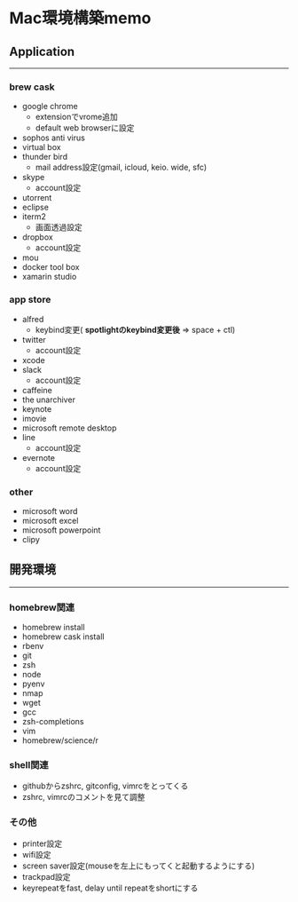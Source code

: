 Mac環境構築memo
===
 
## Application
---
### brew cask
- google chrome
    - extensionでvrome追加
    - default web browserに設定
- sophos anti virus
- virtual box
- thunder bird
    - mail address設定(gmail, icloud, keio. wide, sfc)
- skype
    - account設定
- utorrent
- eclipse
- iterm2
    - 画面透過設定
- dropbox
    - account設定
- mou
- docker tool box
- xamarin studio

### app store
- alfred
    - keybind変更( **spotlightのkeybind変更後** => space + ctl)
- twitter
    - account設定
- xcode
- slack
    - account設定
- caffeine
- the unarchiver
- keynote
- imovie
- microsoft remote desktop
- line
    - account設定
- evernote
    - account設定

### other
- microsoft word
- microsoft excel
- microsoft powerpoint
- clipy

## 開発環境
---
### homebrew関連
- homebrew install
- homebrew cask install
- rbenv
- git
- zsh
- node
- pyenv
- nmap
- wget
- gcc
- zsh-completions
- vim
- homebrew/science/r

### shell関連
- githubからzshrc, gitconfig, vimrcをとってくる
- zshrc, vimrcのコメントを見て調整

### その他
- printer設定
- wifi設定
- screen saver設定(mouseを左上にもってくと起動するようにする)
- trackpad設定
- keyrepeatをfast, delay until repeatをshortにする
